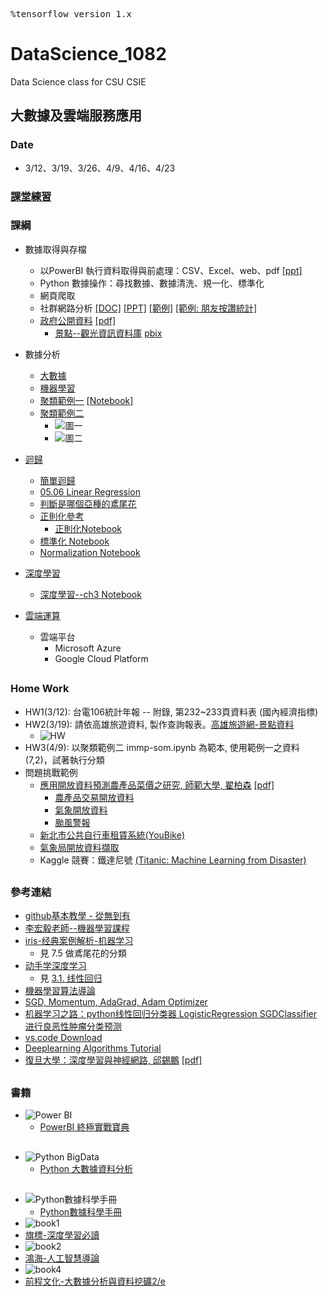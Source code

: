 <pre>
%tensorflow_version 1.x
</pre>
# DataScience_1082
Data Science class for CSU CSIE
## 大數據及雲端服務應用
### Date
* 3/12、3/19、3/26、4/9、4/16、4/23
### [課堂練習](inclass.md)
### 課綱
* 數據取得與存檔
    * 以PowerBI 執行資料取得與前處理：CSV、Excel、web、pdf [[ppt]](https://github.com/jumbokh/DataScience_1082/blob/master/Power%20BI.pptx)
    * Python 數據操作：尋找數據、數據清洗、規一化、標準化
    * 網頁爬取
    * 社群網路分析 [[DOC]](https://github.com/jumbokh/DataScience_1082/blob/master/data/FB-Likes-doc.pdf) [[PPT]](https://github.com/jumbokh/DataScience_1082/blob/master/data/fb-likes.pdf) [[範例]](https://github.com/jumbokh/DataScience_1082/blob/master/data/example/C13/C13E01%20-%20Solution.pbit) [[範例: 朋友按讚統計]](https://github.com/jumbokh/DataScience_1082/blob/master/data/ex-fb-friend-like.pbix)
    * [政府公開資料](https://data.gov.tw/) [[pdf]](https://github.com/jumbokh/DataScience_1082/blob/master/data/opendata.pdf)
        * [景點--觀光資訊資料庫](https://github.com/jumbokh/DataScience_1082/blob/master/data/108itaiwanhotspots.csv) [pbix](https://github.com/jumbokh/DataScience_1082/blob/master/data/tw-travel.pbix)
* 數據分析
    * [大數據](https://github.com/jumbokh/intro-computers/blob/master/BigData.md)
    * [機器學習](https://github.com/jumbokh/intro-computers/blob/master/ML_ClassD1.pdf)
    * [聚類範例一](https://github.com/jumbokh/intro-computers/blob/master/refers/%E8%81%9A%E9%A1%9E%E7%AF%84%E4%BE%8B6.pdf) [[Notebook]](https://nbviewer.jupyter.org/github/jumbokh/DataScience_1082/blob/master/src/immp_sompy_simple.ipynb)
    * [聚類範例二](https://nbviewer.jupyter.org/github/jumbokh/DataScience_1082/blob/master/src/immp_som.ipynb)
        * ![圖一](https://github.com/jumbokh/DataScience_1082/blob/master/images/Figure_1.png)
        * ![圖二](https://github.com/jumbokh/DataScience_1082/blob/master/images/Figure_2.png)
 * [迴歸](regression.md)
    * [簡單迴歸](https://nbviewer.jupyter.org/github/jumbokh/DataScience_1082/blob/master/src/simple_regression.ipynb)
    * [05.06 Linear Regression](https://nbviewer.jupyter.org/github/jumbokh/regression_learn/blob/master/src/05.06-Linear-Regression.ipynb)
    * [判斷是哪個亞種的鳶尾花](https://nbviewer.jupyter.org/github/jumbokh/intro-computers/blob/master/src/0702%20%E5%88%A4%E6%96%B7%E6%98%AF%E5%93%AA%E5%80%8B%E4%BA%9E%E7%A8%AE%E7%9A%84%E9%B3%B6%E5%B0%BE%E8%8A%B1.ipynb)
    * [正則化參考](https://blog.csdn.net/jinping_shi/article/details/52433975)
        * [正則化Notebook](https://nbviewer.jupyter.org/github/jumbokh/intro-computers/blob/master/src/%E6%AD%A3%E5%89%87%E5%8C%96.ipynb)
    * [標準化 Notebook](https://nbviewer.jupyter.org/github/jumbokh/intro-computers/blob/master/src/standardizing_sequence.ipynb)
    * [Normalization Notebook](https://nbviewer.jupyter.org/github/jumbokh/intro-computers/blob/master/src/Normalizing_Sequence.ipynb)

* [深度學習](https://github.com/jumbokh/intro-computers/blob/master/DeepLearning.md)
    * [深度學習--ch3 Notebook](https://nbviewer.jupyter.org/github/jumbokh/DataScience_1082/blob/master/src/Ch03.ipynb)
* [雲端運算](https://github.com/jumbokh/intro-computers/blob/master/cloud.md)
    * 雲端平台
        * Microsoft Azure
        * Google Cloud Platform

##

### Home Work
* HW1(3/12): 台電106統計年報 -- 附錄, 第232~233頁資料表 (國內經濟指標) 
* HW2(3/19): 請依高雄旅遊資料, 製作查詢報表。[高雄旅遊網-景點資料](https://data.gov.tw/dataset/47020) 
    * ![HW](https://github.com/jumbokh/DataScience_1082/blob/master/images/HW2.JPG)
* HW3(4/9): 以聚類範例二 immp-som.ipynb 為範本, 使用範例一之資料 (7,2)，試著執行分類
* 問題挑戰範例
    * [應用開放資料預測農產品菜價之研究, 師範大學, 翟柏森](http://nccur.lib.nccu.edu.tw/handle/140.119/118330) [[pdf]](https://github.com/jumbokh/DataScience_1082/blob/master/data/paper.pdf)
        * [農產品交易開放資料](https://data.coa.gov.tw/Query/OpenData.aspx)
        * [氣象開放資料](http://e-service.cwb.gov.tw/HistoryDataQuery/)
        * [颱風警報](https://rdc28.cwb.gov.tw/)
    * [新北市公共自行車租賃系統(YouBike)](https://data.ntpc.gov.tw/od/detail?oid=71CD1490-A2DF-4198-BEF1-318479775E8A)
    * [氣象局開放資料擷取](中央氣象局開放資料平臺之資料擷取API)
    * Kaggle 競賽：鐵達尼號 [(Titanic: Machine Learning from Disaster)](https://www.kaggle.com/c/titanic)
##         
### 參考連結
* [github基本教學 - 從無到有](https://www.youtube.com/watch?v=py3n6gF5Y00&feature=youtu.be)
* [李宏毅老師--機器學習課程](http://speech.ee.ntu.edu.tw/~tlkagk/courses_ML20.html?fbclid=IwAR1KQwREtEHpCKeNNmiPa7uwYZITcMMag5xrc3PudXtTDG6Zf7aw-03fR6A)
* [iris-经典案例解析-机器学习](https://www.jianshu.com/p/da18f0cd7f60)
    * 見 7.5 做鳶尾花的分類
* [动手学深度学习](https://1024.com/a/279/%E4%B8%80%E6%9C%AC%E6%B7%B1%E5%BA%A6%E5%AD%A6%E4%B9%A0%E7%9A%84%E5%A5%BD%E4%B9%A6dive-into-deep-learning-%E4%B8%AD%E8%8B%B1%E6%96%87)
    * 見 [3.1. 线性回归](https://zh.d2l.ai/chapter_deep-learning-basics/linear-regression.html)
* [機器學習算法導論](https://lib-nuanxin.wqxuetang.com/#/Book/3208845)
* [SGD, Momentum, AdaGrad, Adam Optimizer](https://mc.ai/%E6%A9%9F%E5%99%A8%E5%AD%B8%E7%BF%92ml-notesgd-momentum-adagrad-adam-optimizer-2/)
* [机器学习之路：python线性回归分类器 LogisticRegression SGDClassifier 进行良恶性肿瘤分类预测](https://www.cnblogs.com/Lin-Yi/p/8970510.html)
* [vs.code Download](https://code.visualstudio.com/)
* [Deeplearning Algorithms Tutorial ](https://github.com/KeKe-Li/tutorial)
* [復旦大學：深度學習與神經網路, 邱錫鵬](https://nndl.github.io/) [[pdf]](https://nndl.github.io/ppt/%E7%A5%9E%E7%BB%8F%E7%BD%91%E7%BB%9C%E4%B8%8E%E6%B7%B1%E5%BA%A6%E5%AD%A6%E4%B9%A0-3%E5%B0%8F%E6%97%B6.pdf)
##
### 書籍
* ![Power BI](http://www.gotop.com.tw/Waweb2004/WawebImages/BookXL/ACI031500.jpg)
    * [PowerBI 終極實戰寶典](http://books.gotop.com.tw/v_ACI031500#03)
##
* ![Python BigData](http://www.gotop.com.tw/Waweb2004/WawebImages/BookXL/ACL054700.jpg)
    * [Python 大數據資料分析](http://books.gotop.com.tw/v_ACL054700#)
##
* ![Python數據科學手冊](https://im2.book.com.tw/image/getImage?i=https://www.books.com.tw/img/CN1/151/72/CN11517291.jpg&v=5aca6204&w=348&h=348)
    * [Python數據科學手冊](https://www.books.com.tw/products/CN11517291)
* ![book1](https://github.com/jumbokh/intro-computers/blob/master/images/book1.png)
* [旗標-深度學習必讀](https://www.flag.com.tw/books/product/F9379)
* ![book2](https://github.com/jumbokh/intro-computers/blob/master/images/book2.png)
* [鴻海-人工智慧導論](https://www.books.com.tw/products/0010826415)
* ![book4](https://github.com/jumbokh/intro-computers/blob/master/images/book4.PNG)
* [前程文化-大數據分析與資料挖礦2/e](https://www.books.com.tw/products/0010815082)

